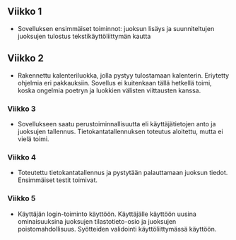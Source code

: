 ## Viikko 1

- Sovelluksen ensimmäiset toiminnot: juoksun lisäys ja suunniteltujen juoksujen tulostus tekstikäyttöliittymän kautta

## Viikko 2

- Rakennettu kalenteriluokka, jolla pystyy tulostamaan kalenterin. Eriytetty ohjelmia eri pakkauksiin.  Sovellus ei kuitenkaan tällä hetkellä toimi, koska ongelmia poetryn ja luokkien välisten viittausten kanssa.

### Viikko 3

- Sovellukseen saatu perustoiminnallisuutta eli käyttäjätietojen anto ja juoksujen tallennus. Tietokantatallennuksen toteutus aloitettu, mutta ei vielä toimi.

### Viikko 4

- Toteutettu tietokantatallennus ja pystytään palauttamaan juoksun tiedot. Ensimmäiset testit toimivat. 

### Viikko 5

- Käyttäjän login-toiminto käyttöön. Käyttäjälle käyttöön uusina ominaisuuksina juoksujen tilastotieto-osio ja juoksujen poistomahdollisuus. Syötteiden validointi käyttöliittymässä käyttöön.